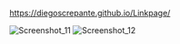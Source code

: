 https://diegoscrepante.github.io/Linkpage/

![Screenshot_11](https://github.com/DiegoScrepante/Linkpage/assets/126990879/0749f0da-e4d1-4f78-b65a-2dc5ae225e4a)
![Screenshot_12](https://github.com/DiegoScrepante/Linkpage/assets/126990879/5c7bfa13-84d6-4567-b43f-6d583375c73b)
